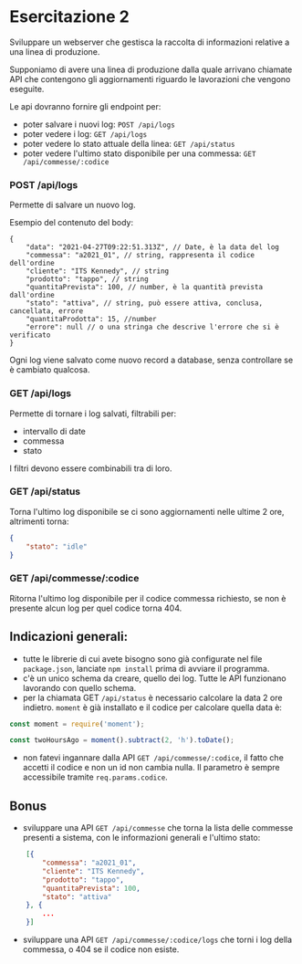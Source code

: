 # Esercitazione 2
Sviluppare un webserver che gestisca la raccolta di informazioni relative a una linea di produzione.

Supponiamo di avere una linea di produzione dalla quale arrivano chiamate API che contengono gli aggiornamenti riguardo le lavorazioni che vengono eseguite.

Le api dovranno fornire gli endpoint per:
- poter salvare i nuovi log: `POST /api/logs`
- poter vedere i log: `GET /api/logs`
- poter vedere lo stato attuale della linea: `GET /api/status`
- poter vedere l'ultimo stato disponibile per una commessa: `GET /api/commesse/:codice`

### POST /api/logs
Permette di salvare un nuovo log.

Esempio del contenuto del body:
```jsonc
{
    "data": "2021-04-27T09:22:51.313Z", // Date, è la data del log
    "commessa": "a2021_01", // string, rappresenta il codice dell'ordine
    "cliente": "ITS Kennedy", // string
    "prodotto": "tappo", // string
    "quantitaPrevista": 100, // number, è la quantità prevista dall'ordine
    "stato": "attiva", // string, può essere attiva, conclusa, cancellata, errore
    "quantitaProdotta": 15, //number
    "errore": null // o una stringa che descrive l'errore che si è verificato
}
```
Ogni log viene salvato come nuovo record a database, senza controllare se è cambiato qualcosa.

### GET /api/logs
Permette di tornare i log salvati, filtrabili per:
- intervallo di date
- commessa
- stato

I filtri devono essere combinabili tra di loro.


### GET /api/status
Torna l'ultimo log disponibile se ci sono aggiornamenti nelle ultime 2 ore, altrimenti torna:

```json
{
    "stato": "idle"
}
```

### GET /api/commesse/:codice
Ritorna l'ultimo log disponibile per il codice commessa richiesto, se non è presente alcun log per quel codice torna 404.



## Indicazioni generali:
- tutte le librerie di cui avete bisogno sono già configurate nel file ```package.json```, lanciate ```npm install``` prima di avviare il programma.
- c'è un unico schema da creare, quello dei log. Tutte le API funzionano lavorando con quello schema.
- per la chiamata GET `/api/status` è necessario calcolare la data 2 ore indietro. `moment` è già installato e il codice per calcolare quella data è:
```javascript
const moment = require('moment');

const twoHoursAgo = moment().subtract(2, 'h').toDate();
```
- non fatevi ingannare dalla API `GET /api/commesse/:codice`, il fatto che accetti il codice e non un id non cambia nulla. Il parametro è sempre accessibile tramite `req.params.codice`.



## Bonus
- sviluppare una API `GET /api/commesse` che torna la lista delle commesse presenti a sistema, con le informazioni generali e l'ultimo stato:
```json
    [{
        "commessa": "a2021_01",
        "cliente": "ITS Kennedy",
        "prodotto": "tappo",
        "quantitaPrevista": 100,
        "stato": "attiva"
    }, {
        ...
    }]
```
- sviluppare una API `GET /api/commesse/:codice/logs` che torni i log della commessa, o 404 se il codice non esiste.